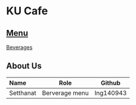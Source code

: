 # KU Cafe

## [Menu](Menu.md)

[Beverages](Menu.md#-bervergaes-menu)  


## About Us



| Name      | Role      | Github          |
|:----------|-----------|-----------------|
| Setthanat | Berverage menu | Ing140943 |
